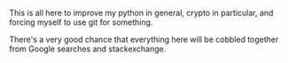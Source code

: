 This is all here to improve my python in general, crypto in particular, and forcing myself to use git for something.

There's a very good chance that everything here will be cobbled together from Google searches and stackexchange.
